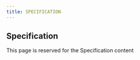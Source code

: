 ```yaml
---
title: SPECIFICATION
---
```


## Specification

This page is reserved for the Specification content
